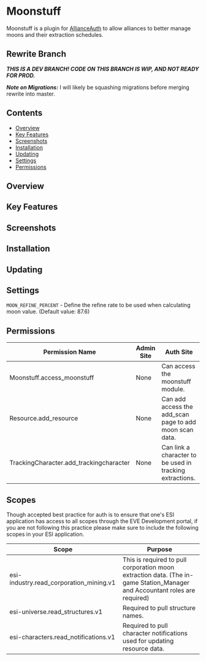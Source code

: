 # Moonstuff

Moonstuff is a plugin for [AllianceAuth](https://gitlab.com/allianceauth/allianceauth) to allow alliances to better manage moons and their
extraction schedules.

## Rewrite Branch
***THIS IS A DEV BRANCH! CODE ON THIS BRANCH IS WIP, AND NOT READY FOR PROD.***

***Note on Migrations:*** I will likely be squashing migrations before merging rewrite into master.

## Contents
- [Overview](#overview)
- [Key Features](#key-features)
- [Screenshots](#screenshots)
- [Installation](#installation)
- [Updating](#updating)
- [Settings](#settings)
- [Permissions](#permissions)

## Overview


## Key Features


## Screenshots

## Installation

## Updating

## Settings
`MOON_REFINE_PERCENT` - Define the refine rate to be used when calculating moon value. (Default value: 87.6)

## Permissions

| Permission Name | Admin Site | Auth Site |
|-----------------|------------|-----------|
|Moonstuff.access_moonstuff | None | Can access the moonstuff module.|
|Resource.add_resource | None | Can add access the add_scan page to add moon scan data. |
|TrackingCharacter.add_trackingcharacter | None | Can link a character to be used in tracking extractions. |

## Scopes
Though accepted best practice for auth is to ensure that one's ESI application has access to all
scopes through the EVE Development portal, if you are not following this practice please make sure to 
include the following scopes in your ESI application.

| Scope | Purpose |
|-------|---------|
|esi-industry.read_corporation_mining.v1| This is required to pull corporation moon extraction data. (The in-game Station_Manager and Accountant roles are required) |
|esi-universe.read_structures.v1 | Required to pull structure names. |
|esi-characters.read_notifications.v1| Required to pull character notifications used for updating resource data. |